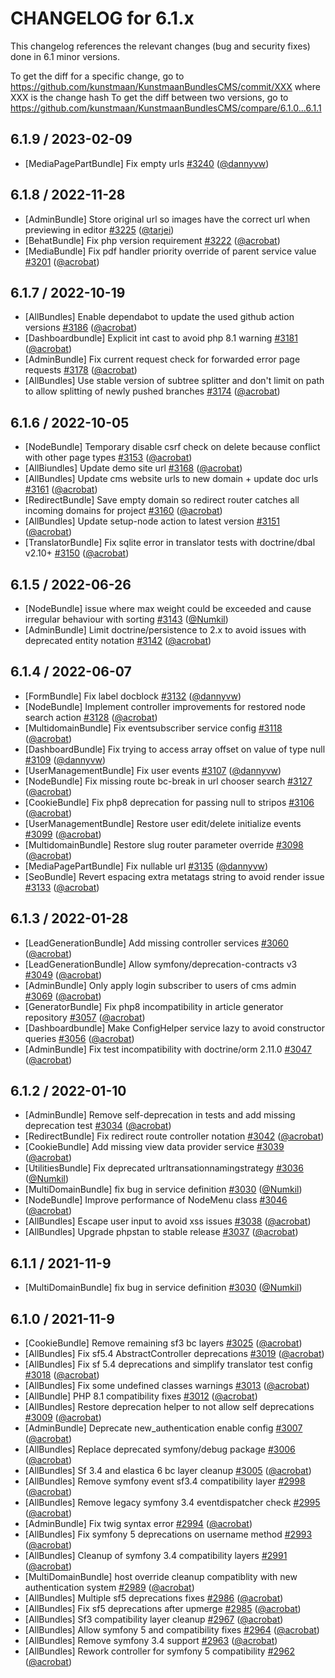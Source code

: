 CHANGELOG for 6.1.x
===================

This changelog references the relevant changes (bug and security fixes) done in 6.1 minor versions.

To get the diff for a specific change, go to https://github.com/kunstmaan/KunstmaanBundlesCMS/commit/XXX where XXX is the change hash
To get the diff between two versions, go to https://github.com/kunstmaan/KunstmaanBundlesCMS/compare/6.1.0...6.1.1

## 6.1.9 / 2023-02-09

* [MediaPagePartBundle] Fix empty urls [#3240](https://github.com/Kunstmaan/KunstmaanBundlesCMS/pull/3240) ([@dannyvw](https://github.com/dannyvw))

## 6.1.8 / 2022-11-28

* [AdminBundle] Store original url so images have the correct url when previewing in editor [#3225](https://github.com/Kunstmaan/KunstmaanBundlesCMS/pull/3225) ([@tarjei](https://github.com/tarjei))
* [BehatBundle] Fix php version requirement [#3222](https://github.com/Kunstmaan/KunstmaanBundlesCMS/pull/3222) ([@acrobat](https://github.com/acrobat))
* [MediaBundle] Fix pdf handler priority override of parent service value [#3201](https://github.com/Kunstmaan/KunstmaanBundlesCMS/pull/3201) ([@acrobat](https://github.com/acrobat))

## 6.1.7 / 2022-10-19

* [AllBundles] Enable dependabot to update the used github action versions [#3186](https://github.com/Kunstmaan/KunstmaanBundlesCMS/pull/3186) ([@acrobat](https://github.com/acrobat))
* [Dashboardbundle] Explicit int cast to avoid php 8.1 warning [#3181](https://github.com/Kunstmaan/KunstmaanBundlesCMS/pull/3181) ([@acrobat](https://github.com/acrobat))
* [AdminBundle] Fix current request check for forwarded error page requests [#3178](https://github.com/Kunstmaan/KunstmaanBundlesCMS/pull/3178) ([@acrobat](https://github.com/acrobat))
* [AllBundles] Use stable version of subtree splitter and don't limit on path to allow splitting of newly pushed branches [#3174](https://github.com/Kunstmaan/KunstmaanBundlesCMS/pull/3174) ([@acrobat](https://github.com/acrobat))

## 6.1.6 / 2022-10-05

* [NodeBundle] Temporary disable csrf check on delete because conflict with other page types [#3153](https://github.com/Kunstmaan/KunstmaanBundlesCMS/pull/3153) ([@acrobat](https://github.com/acrobat))
* [AllBiundles] Update demo site url [#3168](https://github.com/Kunstmaan/KunstmaanBundlesCMS/pull/3168) ([@acrobat](https://github.com/acrobat))
* [AllBundles] Update cms website urls to new domain + update doc urls [#3161](https://github.com/Kunstmaan/KunstmaanBundlesCMS/pull/3161) ([@acrobat](https://github.com/acrobat))
* [RedirectBundle] Save empty domain so redirect router catches all incoming domains for project [#3160](https://github.com/Kunstmaan/KunstmaanBundlesCMS/pull/3160) ([@acrobat](https://github.com/acrobat))
* [AllBundles] Update setup-node action to latest version [#3151](https://github.com/Kunstmaan/KunstmaanBundlesCMS/pull/3151) ([@acrobat](https://github.com/acrobat))
* [TranslatorBundle] Fix sqlite error in translator tests with doctrine/dbal v2.10+ [#3150](https://github.com/Kunstmaan/KunstmaanBundlesCMS/pull/3150) ([@acrobat](https://github.com/acrobat))

## 6.1.5 / 2022-06-26

* [NodeBundle] issue where max weight could be exceeded and cause irregular behaviour with sorting [#3143](https://github.com/Kunstmaan/KunstmaanBundlesCMS/pull/3143) ([@Numkil](https://github.com/Numkil))
* [AdminBundle] Limit doctrine/persistence to 2.x to avoid issues with deprecated entity notation [#3142](https://github.com/Kunstmaan/KunstmaanBundlesCMS/pull/3142) ([@acrobat](https://github.com/acrobat))

## 6.1.4 / 2022-06-07

* [FormBundle] Fix label docblock [#3132](https://github.com/Kunstmaan/KunstmaanBundlesCMS/pull/3132) ([@dannyvw](https://github.com/dannyvw))
* [NodeBundle] Implement controller improvements for restored node search action [#3128](https://github.com/Kunstmaan/KunstmaanBundlesCMS/pull/3128) ([@acrobat](https://github.com/acrobat))
* [MultidomainBundle] Fix eventsubscriber service config [#3118](https://github.com/Kunstmaan/KunstmaanBundlesCMS/pull/3118) ([@acrobat](https://github.com/acrobat))
* [DashboardBundle] Fix trying to access array offset on value of type null [#3109](https://github.com/Kunstmaan/KunstmaanBundlesCMS/pull/3109) ([@dannyvw](https://github.com/dannyvw))
* [UserManagementBundle] Fix user events [#3107](https://github.com/Kunstmaan/KunstmaanBundlesCMS/pull/3107) ([@dannyvw](https://github.com/dannyvw))
* [NodeBundle] Fix missing route bc-break in url chooser search [#3127](https://github.com/Kunstmaan/KunstmaanBundlesCMS/pull/3127) ([@acrobat](https://github.com/acrobat))
* [CookieBundle] Fix php8 deprecation for passing null to stripos [#3106](https://github.com/Kunstmaan/KunstmaanBundlesCMS/pull/3106) ([@acrobat](https://github.com/acrobat))
* [UserManagementBundle] Restore user edit/delete initialize events [#3099](https://github.com/Kunstmaan/KunstmaanBundlesCMS/pull/3099) ([@acrobat](https://github.com/acrobat))
* [MultidomainBundle] Restore slug router parameter override [#3098](https://github.com/Kunstmaan/KunstmaanBundlesCMS/pull/3098) ([@acrobat](https://github.com/acrobat))
* [MediaPagePartBundle] Fix nullable url [#3135](https://github.com/Kunstmaan/KunstmaanBundlesCMS/pull/3135) ([@dannyvw](https://github.com/dannyvw))
* [SeoBundle] Revert espacing extra metatags string to avoid render issue [#3133](https://github.com/Kunstmaan/KunstmaanBundlesCMS/pull/3133) ([@acrobat](https://github.com/acrobat))

## 6.1.3 / 2022-01-28

* [LeadGenerationBundle] Add missing controller services [#3060](https://github.com/Kunstmaan/KunstmaanBundlesCMS/pull/3060) ([@acrobat](https://github.com/acrobat))
* [LeadGenerationBundle] Allow symfony/deprecation-contracts v3 [#3049](https://github.com/Kunstmaan/KunstmaanBundlesCMS/pull/3049) ([@acrobat](https://github.com/acrobat))
* [AdminBundle] Only apply login subscriber to users of cms admin [#3069](https://github.com/Kunstmaan/KunstmaanBundlesCMS/pull/3069) ([@acrobat](https://github.com/acrobat))
* [GeneratorBundle] Fix php8 incompatibility in article generator repository [#3057](https://github.com/Kunstmaan/KunstmaanBundlesCMS/pull/3057) ([@acrobat](https://github.com/acrobat))
* [Dashboardbundle] Make ConfigHelper service lazy to avoid constructor queries [#3056](https://github.com/Kunstmaan/KunstmaanBundlesCMS/pull/3056) ([@acrobat](https://github.com/acrobat))
* [AdminBundle] Fix test incompatibility with doctrine/orm 2.11.0 [#3047](https://github.com/Kunstmaan/KunstmaanBundlesCMS/pull/3047) ([@acrobat](https://github.com/acrobat))

## 6.1.2 / 2022-01-10

* [AdminBundle] Remove self-deprecation in tests and add missing deprecation test [#3034](https://github.com/Kunstmaan/KunstmaanBundlesCMS/pull/3034) ([@acrobat](https://github.com/acrobat))
* [RedirectBundle] Fix redirect route controller notation [#3042](https://github.com/Kunstmaan/KunstmaanBundlesCMS/pull/3042) ([@acrobat](https://github.com/acrobat))
* [CookieBundle] Add missing view data provider service [#3039](https://github.com/Kunstmaan/KunstmaanBundlesCMS/pull/3039) ([@acrobat](https://github.com/acrobat))
* [UtilitiesBundle] Fix deprecated urltransationnamingstrategy [#3036](https://github.com/Kunstmaan/KunstmaanBundlesCMS/pull/3036) ([@Numkil](https://github.com/Numkil))
* [MultiDomainBundle] fix bug in service definition [#3030](https://github.com/Kunstmaan/KunstmaanBundlesCMS/pull/3030) ([@Numkil](https://github.com/Numkil))
* [NodeBundle] Improve performance of NodeMenu class [#3046](https://github.com/Kunstmaan/KunstmaanBundlesCMS/pull/3046) ([@acrobat](https://github.com/acrobat))
* [AllBundles] Escape user input to avoid xss issues [#3038](https://github.com/Kunstmaan/KunstmaanBundlesCMS/pull/3038) ([@acrobat](https://github.com/acrobat))
* [AllBundles] Upgrade phpstan to stable release [#3037](https://github.com/Kunstmaan/KunstmaanBundlesCMS/pull/3037) ([@acrobat](https://github.com/acrobat))

## 6.1.1 / 2021-11-9

* [MultiDomainBundle] fix bug in service definition [#3030](https://github.com/Kunstmaan/KunstmaanBundlesCMS/pull/3030) ([@Numkil](https://github.com/Numkil))

## 6.1.0 / 2021-11-9

* [CookieBundle] Remove remaining sf3 bc layers [#3025](https://github.com/Kunstmaan/KunstmaanBundlesCMS/pull/3025) ([@acrobat](https://github.com/acrobat))
* [AllBundles] Fix sf5.4 AbstractController deprecations [#3019](https://github.com/Kunstmaan/KunstmaanBundlesCMS/pull/3019) ([@acrobat](https://github.com/acrobat))
* [AllBundles] Fix sf 5.4 deprecations and simplify translator test config [#3018](https://github.com/Kunstmaan/KunstmaanBundlesCMS/pull/3018) ([@acrobat](https://github.com/acrobat))
* [AllBundles] Fix some undefined classes warnings [#3013](https://github.com/Kunstmaan/KunstmaanBundlesCMS/pull/3013) ([@acrobat](https://github.com/acrobat))
* [AllBundle] PHP 8.1 compatibility fixes [#3012](https://github.com/Kunstmaan/KunstmaanBundlesCMS/pull/3012) ([@acrobat](https://github.com/acrobat))
* [AllBundles] Restore deprecation helper to not allow self deprecations [#3009](https://github.com/Kunstmaan/KunstmaanBundlesCMS/pull/3009) ([@acrobat](https://github.com/acrobat))
* [AdminBundle] Deprecate new_authentication enable config [#3007](https://github.com/Kunstmaan/KunstmaanBundlesCMS/pull/3007) ([@acrobat](https://github.com/acrobat))
* [AllBundles] Replace deprecated symfony/debug package [#3006](https://github.com/Kunstmaan/KunstmaanBundlesCMS/pull/3006) ([@acrobat](https://github.com/acrobat))
* [AllBundles] Sf 3.4 and elastica 6 bc layer cleanup [#3005](https://github.com/Kunstmaan/KunstmaanBundlesCMS/pull/3005) ([@acrobat](https://github.com/acrobat))
* [AllBundles] Remove symfony event sf3.4 compatibility layer [#2998](https://github.com/Kunstmaan/KunstmaanBundlesCMS/pull/2998) ([@acrobat](https://github.com/acrobat))
* [AllBundles] Remove legacy symfony 3.4 eventdispatcher check [#2995](https://github.com/Kunstmaan/KunstmaanBundlesCMS/pull/2995) ([@acrobat](https://github.com/acrobat))
* [AdminBundle] Fix twig syntax error [#2994](https://github.com/Kunstmaan/KunstmaanBundlesCMS/pull/2994) ([@acrobat](https://github.com/acrobat))
* [AllBundles] Fix symfony 5 deprecations on username method [#2993](https://github.com/Kunstmaan/KunstmaanBundlesCMS/pull/2993) ([@acrobat](https://github.com/acrobat))
* [AllBundles] Cleanup of symfony 3.4 compatibility layers [#2991](https://github.com/Kunstmaan/KunstmaanBundlesCMS/pull/2991) ([@acrobat](https://github.com/acrobat))
* [MultiDomainBundle] host override cleanup compatiblity with new authentication system [#2989](https://github.com/Kunstmaan/KunstmaanBundlesCMS/pull/2989) ([@acrobat](https://github.com/acrobat))
* [AllBundles] Multiple sf5 deprecations fixes [#2986](https://github.com/Kunstmaan/KunstmaanBundlesCMS/pull/2986) ([@acrobat](https://github.com/acrobat))
* [AllBundles] Fix sf5 deprecations after upmerge [#2985](https://github.com/Kunstmaan/KunstmaanBundlesCMS/pull/2985) ([@acrobat](https://github.com/acrobat))
* [AllBundles] Sf3 compatibility layer cleanup [#2967](https://github.com/Kunstmaan/KunstmaanBundlesCMS/pull/2967) ([@acrobat](https://github.com/acrobat))
* [AllBundles] Allow symfony 5 and compatibility fixes [#2964](https://github.com/Kunstmaan/KunstmaanBundlesCMS/pull/2964) ([@acrobat](https://github.com/acrobat))
* [AllBundles] Remove symfony 3.4 support [#2963](https://github.com/Kunstmaan/KunstmaanBundlesCMS/pull/2963) ([@acrobat](https://github.com/acrobat))
* [AllBundles] Rework controller for symfony 5 compatibility [#2962](https://github.com/Kunstmaan/KunstmaanBundlesCMS/pull/2962) ([@acrobat](https://github.com/acrobat))
